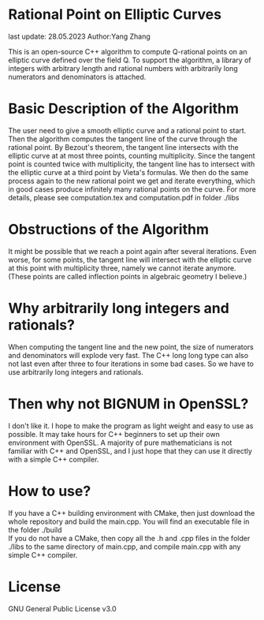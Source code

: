 # Rational Point on Elliptic Curves

last update: 28.05.2023
Author:Yang Zhang

This is an open-source C++ algorithm to compute Q-rational points on an elliptic curve defined over the field Q. To support the algorithm, a library of integers with arbitrary length and rational numbers with arbitrarily long numerators and denominators is attached.

# Basic Description of the Algorithm
The user need to give a smooth elliptic curve and a rational point to start. Then the algorithm computes the tangent line of the curve through the rational point. By Bezout's theorem, the tangent line intersects with the elliptic curve at at most three points, counting multiplicity. Since the tangent point is counted twice with multiplicity, the tangent line has to intersect with the elliptic curve at a third point by Vieta's formulas. We then do the same process again to the new rational point we get and iterate everything, which in good cases produce infinitely many rational points on the curve. For more details, please see computation.tex and computation.pdf in folder ./libs

# Obstructions of the Algorithm
It might be possible that we reach a point again after several iterations. Even worse, for some points, the tangent line will intersect with the elliptic curve at this point with multiplicity three, namely we cannot iterate anymore. (These points are called inflection points in algebraic geometry I believe.)

# Why arbitrarily long integers and rationals?
When computing the tangent line and the new point, the size of numerators and denominators will explode very fast. The C++ long long type can also not last even after three to four iterations in some bad cases. So we have to use arbitrarily long integers and rationals.

# Then why not BIGNUM in OpenSSL?
I don't like it. I hope to make the program as light weight and easy to use as possible. It may take hours for C++ beginners to set up their own environment with OpenSSL. A majority of pure mathematicians is not familiar with C++ and OpenSSL, and I just hope that they can use it directly with a simple C++ compiler.

# How to use?
If you have a C++ building environment with CMake, then just download the whole repository and build the main.cpp. You will find an executable file in the folder ./build <br />
If you do not have a CMake, then copy all the .h and .cpp files in the folder ./libs to the same directory of main.cpp, and compile main.cpp with any simple C++ compiler.

# License
GNU General Public License v3.0
